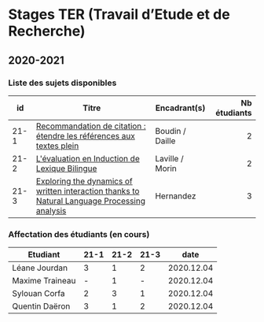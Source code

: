 # Stages TER (Travail d’Etude et de Recherche)

## 2020-2021

### Liste des sujets disponibles

| id   | Titre         | Encadrant(s)          | Nb étudiants |
| ---- | ------------- | --------------   | -----:|
| 21-1 | [Recommandation de citation : étendre les références aux textes plein](sujets/21-1.pdf) | Boudin / Daille| 2 |
| 21-2 | [L'évaluation en Induction de Lexique Bilingue](sujets/21-2.pdf) | Laville / Morin      | 2 |
| 21-3 | [Exploring the dynamics of written interaction thanks to Natural Language Processing analysis](sujets/21-3.pdf) | Hernandez | 3 |

### Affectation des étudiants (en cours)

| Etudiant        | 21-1 | 21-2 | 21-3 | date       |
| --------------- | ---- | ---- | ---- | ---------- |
| Léane Jourdan   | 3    | 1    | 2    | 2020.12.04 |
| Maxime Traineau | -    | 1    | -    | 2020.12.04 |
| Sylouan Corfa   | 2    | 3    | 1    | 2020.12.04 |
| Quentin Daëron  | 3    | 1    | 2    | 2020.12.04 |

